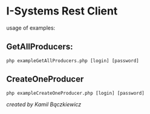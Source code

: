 I-Systems Rest Client
=====================

usage of examples:

GetAllProducers:
----------------
```
php exampleGetAllProducers.php [login] [password]
```

CreateOneProducer
----------------
```
php exampleCreateOneProducer.php [login] [password]
```



*created by Kamil Bączkiewicz*